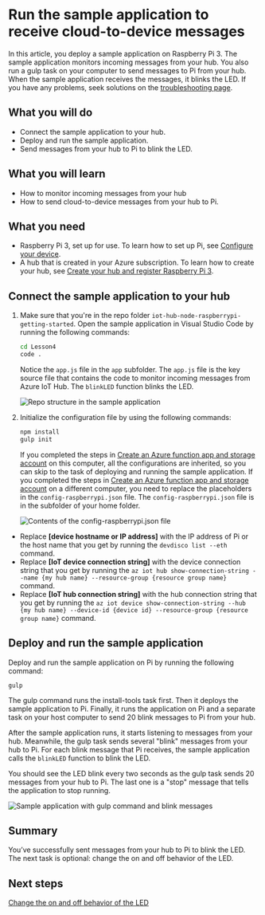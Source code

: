 <properties
 pageTitle="Run the sample application to receive cloud-to-device messages | Microsoft Azure"
 description="The sample application runs on Pi and monitors incoming messages from your hub. A new gulp task sends messages to Pi from your hub to blink the LED."
 services="iot-hub"
 documentationCenter=""
 authors="shizn"
 manager="timlt"
 tags=""
 keywords=""/>

<tags
 ms.service="iot-hub"
 ms.devlang="multiple"
 ms.topic="article"
 ms.tgt_pltfrm="na"
 ms.workload="na"
 ms.date="10/21/2016"
 ms.author="xshi"/>

# Run the sample application to receive cloud-to-device messages

In this article, you deploy a sample application on Raspberry Pi 3. The sample application monitors incoming messages from your hub. You also run a gulp task on your computer to send messages to Pi from your hub. When the sample application receives the messages, it blinks the LED. If you have any problems, seek solutions on the [troubleshooting page](iot-hub-raspberry-pi-kit-node-troubleshooting.md).

## What you will do

- Connect the sample application to your hub.
- Deploy and run the sample application.
- Send messages from your hub to Pi to blink the LED.

## What you will learn

- How to monitor incoming messages from your hub
- How to send cloud-to-device messages from your hub to Pi.

## What you need

- Raspberry Pi 3, set up for use. To learn how to set up Pi, see [Configure your device](iot-hub-raspberry-pi-kit-node-lesson1-configure-your-device.md).
- A hub that is created in your Azure subscription. To learn how to create your hub, see [Create your hub and register Raspberry Pi 3](iot-hub-raspberry-pi-kit-node-lesson2-prepare-azure-iot-hub.md).

## Connect the sample application to your hub

1. Make sure that you're in the repo folder `iot-hub-node-raspberrypi-getting-started`. Open the sample application in Visual Studio Code by running the following commands:

    ```bash
    cd Lesson4
    code .
    ```

    Notice the `app.js` file in the `app` subfolder. The `app.js` file is the key source file that contains the code to monitor incoming messages from Azure IoT Hub. The `blinkLED` function blinks the LED.

    ![Repo structure in the sample application](media/iot-hub-raspberry-pi-lessons/lesson4/repo_structure.png)

2. Initialize the configuration file by using the following commands:

    ```bash
    npm install
    gulp init
    ```

    If you completed the steps in [Create an Azure function app and storage account](iot-hub-raspberry-pi-kit-node-lesson3-deploy-resource-manager-template.md) on this computer, all the configurations are inherited, so you can skip to the task of deploying and running the sample application. If you completed the steps in [Create an Azure function app and storage account](iot-hub-raspberry-pi-kit-node-lesson3-deploy-resource-manager-template.md) on a different computer, you need to replace the placeholders in the `config-raspberrypi.json` file. The `config-raspberrypi.json` file is in the subfolder of your home folder.

    ![Contents of the config-raspberrypi.json file](media/iot-hub-raspberry-pi-lessons/lesson4/config_raspberrypi.png)

- Replace **[device hostname or IP address]** with the IP address of Pi or the host name that you get by running the `devdisco list --eth` command.
- Replace **[IoT device connection string]** with the device connection string that you get by running the `az iot hub show-connection-string --name {my hub name} --resource-group {resource group name}` command.
- Replace **[IoT hub connection string]** with the hub connection string that you get by running the `az iot device show-connection-string --hub {my hub name} --device-id {device id} --resource-group {resource group name}` command.

## Deploy and run the sample application

Deploy and run the sample application on Pi by running the following command:

```
gulp
```

The gulp command runs the install-tools task first. Then it deploys the sample application to Pi. Finally, it runs the application on Pi and a separate task on your host computer to send 20 blink messages to Pi from your hub.

After the sample application runs, it starts listening to messages from your hub. Meanwhile, the gulp task sends several "blink" messages from your hub to Pi. For each blink message that Pi receives, the sample application calls the `blinkLED` function to blink the LED.

You should see the LED blink every two seconds as the gulp task sends 20 messages from your hub to Pi. The last one is a "stop" message that tells the application to stop running.

![Sample application with gulp command and blink messages](media/iot-hub-raspberry-pi-lessons/lesson4/gulp_blink.png)

## Summary

You’ve successfully sent messages from your hub to Pi to blink the LED. The next task is optional: change the on and off behavior of the LED.

## Next steps

[Change the on and off behavior of the LED](iot-hub-raspberry-pi-kit-node-lesson4-change-led-behavior.md)
